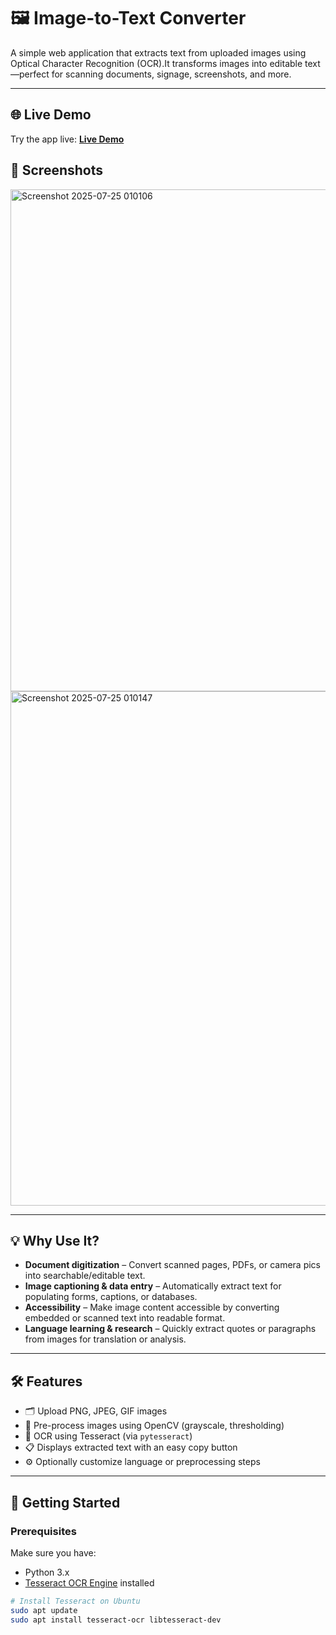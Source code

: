 # 🖼️ Image-to-Text Converter

A simple web application that extracts text from uploaded images using Optical Character Recognition (OCR).It transforms images into editable text—perfect for scanning documents, signage, screenshots, and more.

---

## 🌐 Live Demo  
Try the app live: **[Live Demo](https://image-describer-ai.streamlit.app/)**

## 📸 Screenshots  
<img width="1920" height="803" alt="Screenshot 2025-07-25 010106" src="https://github.com/user-attachments/assets/11af8a06-9020-4beb-bcd0-63e1f5d21adb" />


<img width="1920" height="823" alt="Screenshot 2025-07-25 010147" src="https://github.com/user-attachments/assets/a19421b7-2b70-4d49-b234-33c051bcb37d" />


---

## 💡 Why Use It?

- **Document digitization** – Convert scanned pages, PDFs, or camera pics into searchable/editable text.  
- **Image captioning & data entry** – Automatically extract text for populating forms, captions, or databases.  
- **Accessibility** – Make image content accessible by converting embedded or scanned text into readable format.  
- **Language learning & research** – Quickly extract quotes or paragraphs from images for translation or analysis.

---

## 🛠️ Features

- 🗂️ Upload PNG, JPEG, GIF images  
- 🔧 Pre-process images using OpenCV (grayscale, thresholding)  
- 📝 OCR using Tesseract (via `pytesseract`)  
- 📋 Displays extracted text with an easy copy button  
- ⚙️ Optionally customize language or preprocessing steps

---

## 🚀 Getting Started

### Prerequisites

Make sure you have:

- Python 3.x  
- [Tesseract OCR Engine](https://github.com/tesseract-ocr/tesseract) installed

```bash
# Install Tesseract on Ubuntu
sudo apt update
sudo apt install tesseract-ocr libtesseract-dev
